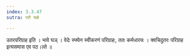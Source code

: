 ```yaml
---
index: 3.3.47
sutra: परौ यज्ञे

---
```

 उतरपरिग्राह इति । भावे घञ् । वेदेः स्फ्येन स्वीकरणं परिग्राहः, ततः कर्मधारयः । क्वचिदुतरः परिग्राह इत्यसमास एव पठ।ल्ते ॥